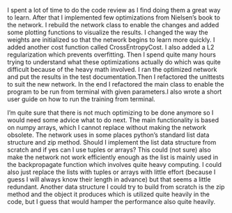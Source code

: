 I spent a lot of time to do the code review as I find doing them a great way to learn. After that I implemented few optimizations from Nielsen’s book to the network. I rebuild the network class to enable the changes and added some plotting functions to visualize the results. I changed the way the weights are initialized so that the network begins to learn more quickly. I added another cost function called CrossEntropyCost. I also added a L2 regularization which prevents overfitting. Then I spend quite many hours trying to understand what these optimizations actually do which was quite difficult because of the heavy math involved. I ran the optimized network and put the results in the test documentation.Then I refactored the unittests to suit the new network. In the end I refactored the main class to enable the program to be run from terminal with given parameters.I also wrote a short user guide on how to run the training from terminal. 

I’m quite sure that there is not much optimizing to be done anymore so I would need some advice what to do next. The main functionality is based on numpy arrays, which I cannot replace without making the network obsolete. The network uses in some places python’s standard list data structure and zip method. Should I implement the list data structure from scratch and if yes can I use tuples or arrays? This could (not sure) also make the network not work efficiently enough as the list is mainly used in the backpropagate function which involves quite heavy computing. I could also just replace the lists with tuples or arrays with little effort (because I guess I will always know their length in advance) but that seems a little redundant.  Another data structure I could try to build from scratch is the zip method and the object it produces which is utilized quite heavily in the code, but I guess that would hamper the performance also quite heavily.
